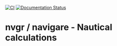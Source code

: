 [![CI](https://github.com/ceesvandegriend/nvgr/actions/workflows/ci.yml/badge.svg)](https://github.com/ceesvandegriend/nvgr/actions/workflows/ci.yml)
[![Documentation Status](https://readthedocs.org/projects/nvgr/badge/?version=latest)](https://nvgr.readthedocs.io/en/latest/?badge=latest)
 
# nvgr / navigare - Nautical calculations
